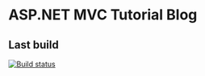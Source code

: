 # ASP.NET MVC Tutorial Blog

## Last build

[![Build status](https://meggatym.visualstudio.com/demo-tutorial/_apis/build/status/blog-tutorial-ASP.NET-CI)](https://meggatym.visualstudio.com/demo-tutorial/_build/latest?definitionId=11)
